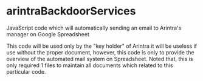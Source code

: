 # arintraBackdoorServices
JavaScript code which will automatically sending an email to Arintra's manager on Google Spreadsheet

This code will be used only by the "key holder" of Arintra
it will be useless if use without the proper document, 
however, this code is only to provide the overview of the automated mail system on Spreadsheet.
Noted that, this is only required 1 files to maintain all documents which related to this particular code.
